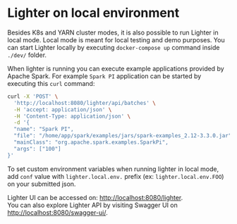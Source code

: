 # Lighter on local environment
Besides K8s and YARN cluster modes, it is also possible to run Lighter in local mode.
Local mode is meant for local testing and demo purposes. You can start Lighter locally 
by executing `docker-compose up` command inside `./dev/` folder.

When lighter is running you can execute example applications provided by Apache Spark.
For example `Spark PI` application can be started by executing this `curl` command:

```bash
curl -X 'POST' \
  'http://localhost:8080/lighter/api/batches' \
  -H 'accept: application/json' \
  -H 'Content-Type: application/json' \
  -d '{
  "name": "Spark PI",
  "file": "/home/app/spark/examples/jars/spark-examples_2.12-3.3.0.jar",
  "mainClass": "org.apache.spark.examples.SparkPi",
  "args": ["100"]
}'
```

To set custom environment variables when running lighter in local mode, add `conf` value
with `lighter.local.env.` prefix (ex: `lighter.local.env.FOO`) on your submitted json.

Lighter UI can be accessed on: [http://localhost:8080/lighter](http://localhost:8080/lighter).\
You can also explore Lighter API by visiting Swagger UI on [http://localhost:8080/swagger-ui/](http://localhost:8080/swagger-ui/).